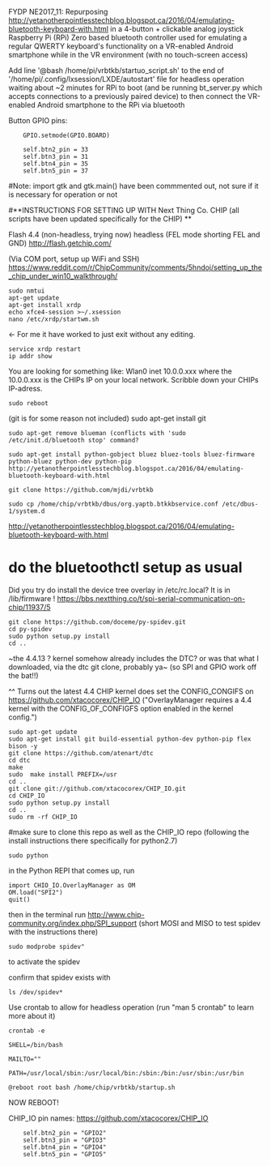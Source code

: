 FYDP NE2017_11: Repurposing http://yetanotherpointlesstechblog.blogspot.ca/2016/04/emulating-bluetooth-keyboard-with.html in a 4-button + clickable analog joystick Raspberry Pi (RPi) Zero based bluetooth controller used for emulating a regular QWERTY keyboard's functionality on a VR-enabled Android smartphone while in the VR environment (with no touch-screen access)

Add line '@bash /home/pi/vrbtkb/startuo_script.sh' to the end of '/home/pi/.config/lxsession/LXDE/autostart' file for headless operation waiting about ~2 minutes for RPi to boot (and be running bt_server.py which accepts connections to a previously paired device) to then connect the VR-enabled Android smartphone to the RPi via bluetooth

 Button GPIO pins:

		GPIO.setmode(GPIO.BOARD)

		self.btn2_pin = 33
		self.btn3_pin = 31
		self.btn4_pin = 35
		self.btn5_pin = 37
		
#Note: import gtk and gtk.main() have been commmented out, not sure if it is necessary for operation or not

#**INSTRUCTIONS FOR SETTING UP WITH Next Thing Co. CHIP (all scripts have been updated specifically for the CHIP) **

Flash 4.4 (non-headless, trying now) headless (FEL mode shorting FEL and GND) http://flash.getchip.com/

(Via COM port, setup up WiFi and SSH) https://www.reddit.com/r/ChipCommunity/comments/5hndoj/setting_up_the_chip_under_win10_walkthrough/

	sudo nmtui
	apt-get update
	apt-get install xrdp
	echo xfce4-session >~/.xsession
	nano /etc/xrdp/startwm.sh

<- For me it have worked to just exit without any editing.

	service xrdp restart
	ip addr show
	
You are looking for something like:
Wlan0
inet 10.0.0.xxx where the 10.0.0.xxx is the CHIPs IP on your local network. Scribble down your CHIPs IP-adress.
	
	sudo reboot

(git is for some reason not included)
sudo apt-get install git

	sudo apt-get remove blueman (conflicts with 'sudo /etc/init.d/bluetooth stop' command?

	sudo apt-get install python-gobject bluez bluez-tools bluez-firmware python-bluez python-dev python-pip  http://yetanotherpointlesstechblog.blogspot.ca/2016/04/emulating-bluetooth-keyboard-with.html

	git clone https://github.com/mjdi/vrbtkb

	sudo cp /home/chip/vrbtkb/dbus/org.yaptb.btkkbservice.conf /etc/dbus-1/system.d 
http://yetanotherpointlesstechblog.blogspot.ca/2016/04/emulating-bluetooth-keyboard-with.html

# do the bluetoothctl setup as usual

Did you try do install the device tree overlay in /etc/rc.local? It is in /lib/firmware !
https://bbs.nextthing.co/t/spi-serial-communication-on-chip/11937/5

	git clone https://github.com/doceme/py-spidev.git
	cd py-spidev
	sudo python setup.py install
	cd ..

~the 4.4.13 ? kernel somehow already includes the DTC? or was that what I downloaded, via the dtc git clone, probably ya~ (so SPI and GPIO work off the bat!!)

^^ Turns out the latest 4.4 CHIP kernel does set the CONFIG_CONGIFS on https://github.com/xtacocorex/CHIP_IO
("OverlayManager requires a 4.4 kernel with the CONFIG_OF_CONFIGFS option enabled in the kernel config.")

	sudo apt-get update
	sudo apt-get install git build-essential python-dev python-pip flex bison -y
	git clone https://github.com/atenart/dtc
	cd dtc
	make
	sudo  make install PREFIX=/usr
	cd ..
	git clone git://github.com/xtacocorex/CHIP_IO.git
	cd CHIP_IO
	sudo python setup.py install
	cd ..
	sudo rm -rf CHIP_IO

#make sure to clone this repo as well as the CHIP_IO repo (following the install instructions there specifically for python2.7)

	sudo python

in the Python REPI that comes up, run 

	import CHIO_IO.OverlayManager as OM
	OM.load("SPI2") 
	quit()
	
then in the terminal run http://www.chip-community.org/index.php/SPI_support (short MOSI and MISO to test spidev with the instructions there)
	
	sudo modprobe spidev" 
	
to activate the spidev

confirm that spidev exists with
	
	ls /dev/spidev*

Use crontab to allow for headless operation (run "man 5 crontab" to learn more about it)

	crontab -e

	SHELL=/bin/bash
		
	MAILTO=""
	
	PATH=/usr/local/sbin:/usr/local/bin:/sbin:/bin:/usr/sbin:/usr/bin

	@reboot root bash /home/chip/vrbtkb/startup.sh

NOW REBOOT!

CHIP_IO pin names: https://github.com/xtacocorex/CHIP_IO

		self.btn2_pin = "GPIO2"
		self.btn3_pin = "GPIO3"
		self.btn4_pin = "GPIO4"
		self.btn5_pin = "GPIO5"
